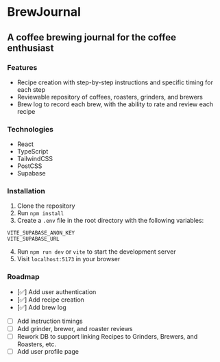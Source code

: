 # BrewJournal
## A coffee brewing journal for the coffee enthusiast
### Features
- Recipe creation with step-by-step instructions and specific timing for each step
- Reviewable repository of coffees, roasters, grinders, and brewers
- Brew log to record each brew, with the ability to rate and review each recipe

### Technologies
- React
- TypeScript
- TailwindCSS
- PostCSS
- Supabase

### Installation
1. Clone the repository
2. Run `npm install`
3. Create a `.env` file in the root directory with the following variables:
```
VITE_SUPABASE_ANON_KEY
VITE_SUPABASE_URL
```
4. Run `npm run dev` or `vite` to start the development server
5. Visit `localhost:5173` in your browser

### Roadmap
- [✅] Add user authentication
- [✅] Add recipe creation
- [✅] Add brew log
- [ ] Add instruction timings
- [ ] Add grinder, brewer, and roaster reviews
- [ ] Rework DB to support linking Recipes to Grinders, Brewers, and Roasters, etc.
- [ ] Add user profile page
